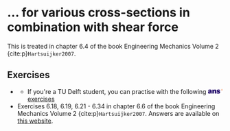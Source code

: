 # ... for various cross-sections in combination with shear force

This is treated in chapter 6.4 of the book Engineering Mechanics Volume 2 {cite:p}`Hartsuijker2007`.

## Exercises
- - If you're a TU Delft student, you can practise with the following [<img height="12px" src="../../images/ANS.svg" alt="ANS"> exercises](https://ans.app/digital_test/assignments/1178028/results/new)
- Exercises 6.18, 6.19, 6.21 - 6.34 in chapter 6.6 of the book Engineering Mechanics Volume 2 {cite:p}`Hartsuijker2007`. Answers are available on [this website](https://icozct.tudelft.nl/TUD_CT/bookanswers/vol2/Chapter6/).